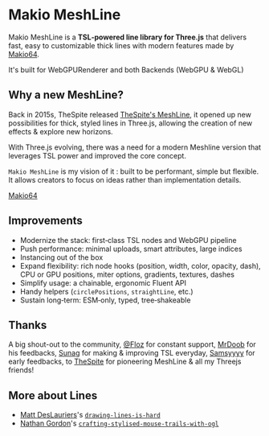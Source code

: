 # **Makio MeshLine**

Makio MeshLine is a **TSL‑powered line library for Three.js** that delivers fast, easy to customizable thick lines with modern features made by [Makio64](https://x.com/makio64).

It's built for WebGPURenderer and both Backends (WebGPU & WebGL) 

## Why a new MeshLine?

Back in 2015s, TheSpite released [TheSpite's MeshLine](https://github.com/spite/THREE.MeshLine), it opened up new possibilities for thick, styled lines in Three.js, allowing the creation of new effects & explore new horizons.

With Three.js evolving, there was a need for a modern Meshline version that leverages TSL power and improved the core concept.

`Makio MeshLine` is my vision of it : built to be performant, simple but flexible. It allows creators to focus on ideas rather than implementation details.

[Makio64](https://x.com/makio64) 

## Improvements 

- Modernize the stack: first‑class TSL nodes and WebGPU pipeline
- Push performance: minimal uploads, smart attributes, large indices
- Instancing out of the box
- Expand flexibility: rich node hooks (position, width, color, opacity, dash), CPU or GPU positions, miter options, gradients, textures, dashes
- Simplify usage: a chainable, ergonomic Fluent API
- Handy helpers (`circlePositions`, `straightLine`, etc.)
- Sustain long‑term: ESM‑only, typed, tree‑shakeable

## Thanks

A big shout-out to the community, [@Floz](https://x.com/florianzumbrunn) for constant support, [MrDoob](https://x.com/mrdoob) for his feedbacks, [Sunag](https://x.com/sea3dformat) for making & improving TSL everyday,  [Samsyyyy](https://x.com/Samsyyyy) for early feedbacks, to [TheSpite](https://x.com/thespite) for pioneering MeshLine & all my Threejs friends!

## More about Lines

- [Matt DesLauriers](https://github.com/mattdesl)'s [`drawing-lines-is-hard`](https://mattdesl.svbtle.com/drawing-lines-is-hard)
- [Nathan Gordon](https://x.com/gordonnl)'s [`crafting-stylised-mouse-trails-with-ogl`](https://tympanus.net/codrops/2019/09/24/crafting-stylised-mouse-trails-with-ogl/)

